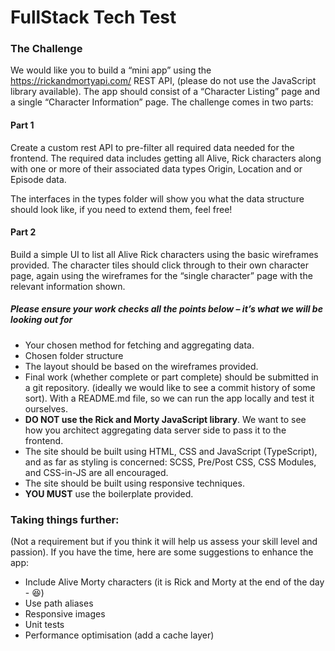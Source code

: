 # FullStack Tech Test

### The Challenge
We would like you to build a “mini app” using the https://rickandmortyapi.com/ REST API, (please do not use the JavaScript library available). The app should consist of a “Character Listing” page and a single “Character Information” page. The challenge comes in two parts:

#### Part 1
Create a custom rest API to pre-filter all required data needed for the frontend. The required data includes getting all Alive, Rick characters along with one or more of their associated data types Origin, Location and or Episode data.

The interfaces in the types folder will show you what the data structure should look like, if you need to extend them, feel free!

#### Part 2
Build a simple UI to list all Alive Rick characters using the basic wireframes provided. The character tiles should click through to their own character page, again using the wireframes for the “single character” page with the relevant information shown.

##### Please ensure your work checks all the points below – it’s what we will be looking out for

- Your chosen method for fetching and aggregating data.
- Chosen folder structure
- The layout should be based on the wireframes provided.
- Final work (whether complete or part complete) should be submitted in a git repository. (ideally we would like to see a commit history of some sort). With a README.md file, so we can run the app locally and test it ourselves.
- **DO NOT use the Rick and Morty JavaScript library**. We want to see how you architect aggregating data server side to pass it to the frontend.
- The site should be built using HTML, CSS and JavaScript (TypeScript), and as far as styling is concerned: SCSS, Pre/Post CSS, CSS Modules, and CSS-in-JS are all encouraged.
- The site should be built using responsive techniques.
- **YOU MUST** use the boilerplate provided.

### Taking things further:
(Not a requirement but if you think it will help us assess your skill level and passion).  If you have the time, here are some suggestions to enhance the app:

- Include Alive Morty characters (it is Rick and Morty at the end of the day - 😆)
- Use path aliases
- Responsive images
- Unit tests
- Performance optimisation (add a cache layer)
